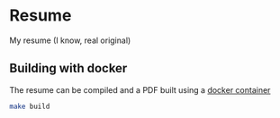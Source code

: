 # Resume

My resume (I know, real original)

## Building with docker

The resume can be compiled and a PDF built using a [docker
container](https://www.blang.io/posts/2015-04_docker-tooling-latex/)

```sh
make build
```
